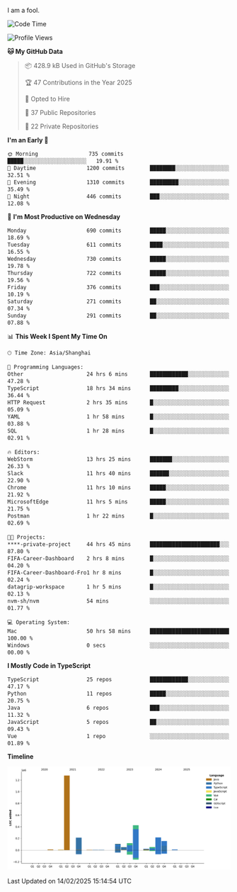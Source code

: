 I am a fool.

<!--START_SECTION:waka-->
![Code Time](http://img.shields.io/badge/Code%20Time-2%2C576%20hrs%2020%20mins-blue)

![Profile Views](http://img.shields.io/badge/Profile%20Views-2-blue)

**🐱 My GitHub Data** 

> 📦 428.9 kB Used in GitHub's Storage 
 > 
> 🏆 47 Contributions in the Year 2025
 > 
> 💼 Opted to Hire
 > 
> 📜 37 Public Repositories 
 > 
> 🔑 22 Private Repositories 
 > 
**I'm an Early 🐤** 

```text
🌞 Morning                735 commits         █████░░░░░░░░░░░░░░░░░░░░   19.91 % 
🌆 Daytime                1200 commits        ████████░░░░░░░░░░░░░░░░░   32.51 % 
🌃 Evening                1310 commits        █████████░░░░░░░░░░░░░░░░   35.49 % 
🌙 Night                  446 commits         ███░░░░░░░░░░░░░░░░░░░░░░   12.08 % 
```
📅 **I'm Most Productive on Wednesday** 

```text
Monday                   690 commits         █████░░░░░░░░░░░░░░░░░░░░   18.69 % 
Tuesday                  611 commits         ████░░░░░░░░░░░░░░░░░░░░░   16.55 % 
Wednesday                730 commits         █████░░░░░░░░░░░░░░░░░░░░   19.78 % 
Thursday                 722 commits         █████░░░░░░░░░░░░░░░░░░░░   19.56 % 
Friday                   376 commits         ███░░░░░░░░░░░░░░░░░░░░░░   10.19 % 
Saturday                 271 commits         ██░░░░░░░░░░░░░░░░░░░░░░░   07.34 % 
Sunday                   291 commits         ██░░░░░░░░░░░░░░░░░░░░░░░   07.88 % 
```


📊 **This Week I Spent My Time On** 

```text
🕑︎ Time Zone: Asia/Shanghai

💬 Programming Languages: 
Other                    24 hrs 6 mins       ████████████░░░░░░░░░░░░░   47.28 % 
TypeScript               18 hrs 34 mins      █████████░░░░░░░░░░░░░░░░   36.44 % 
HTTP Request             2 hrs 35 mins       █░░░░░░░░░░░░░░░░░░░░░░░░   05.09 % 
YAML                     1 hr 58 mins        █░░░░░░░░░░░░░░░░░░░░░░░░   03.88 % 
SQL                      1 hr 28 mins        █░░░░░░░░░░░░░░░░░░░░░░░░   02.91 % 

🔥 Editors: 
WebStorm                 13 hrs 25 mins      ███████░░░░░░░░░░░░░░░░░░   26.33 % 
Slack                    11 hrs 40 mins      ██████░░░░░░░░░░░░░░░░░░░   22.90 % 
Chrome                   11 hrs 10 mins      █████░░░░░░░░░░░░░░░░░░░░   21.92 % 
MicrosoftEdge            11 hrs 5 mins       █████░░░░░░░░░░░░░░░░░░░░   21.75 % 
Postman                  1 hr 22 mins        █░░░░░░░░░░░░░░░░░░░░░░░░   02.69 % 

🐱‍💻 Projects: 
****-private-project     44 hrs 45 mins      ██████████████████████░░░   87.80 % 
FIFA-Career-Dashboard    2 hrs 8 mins        █░░░░░░░░░░░░░░░░░░░░░░░░   04.20 % 
FIFA-Career-Dashboard-Fro1 hr 8 mins         █░░░░░░░░░░░░░░░░░░░░░░░░   02.24 % 
datagrip-workspace       1 hr 5 mins         █░░░░░░░░░░░░░░░░░░░░░░░░   02.13 % 
nvm-sh/nvm               54 mins             ░░░░░░░░░░░░░░░░░░░░░░░░░   01.77 % 

💻 Operating System: 
Mac                      50 hrs 58 mins      █████████████████████████   100.00 % 
Windows                  0 secs              ░░░░░░░░░░░░░░░░░░░░░░░░░   00.00 % 
```

**I Mostly Code in TypeScript** 

```text
TypeScript               25 repos            ████████████░░░░░░░░░░░░░   47.17 % 
Python                   11 repos            █████░░░░░░░░░░░░░░░░░░░░   20.75 % 
Java                     6 repos             ███░░░░░░░░░░░░░░░░░░░░░░   11.32 % 
JavaScript               5 repos             ██░░░░░░░░░░░░░░░░░░░░░░░   09.43 % 
Vue                      1 repo              ░░░░░░░░░░░░░░░░░░░░░░░░░   01.89 % 
```



**Timeline**

![Lines of Code chart](https://raw.githubusercontent.com/VeejaLiu/VeejaLiu/master/assets/bar_graph.png)


 Last Updated on 14/02/2025 15:14:54 UTC
<!--END_SECTION:waka-->
